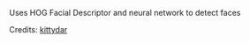 Uses HOG Facial Descriptor and neural network to detect faces

Credits:
[kittydar](#https://github.com/harthur/kittydar)
